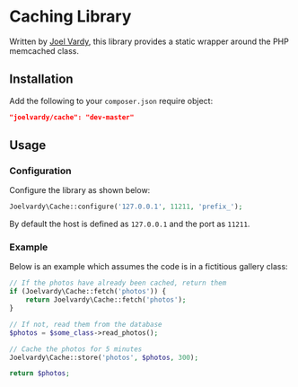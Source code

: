 # Caching Library

Written by [Joel Vardy][joelvardy], this library provides a static wrapper around the PHP memcached class.

## Installation

Add the following to your `composer.json` require object:

```json
"joelvardy/cache": "dev-master"
```

## Usage

### Configuration

Configure the library as shown below:

```php
Joelvardy\Cache::configure('127.0.0.1', 11211, 'prefix_');
```

By default the host is defined as `127.0.0.1` and the port as `11211`.

### Example

Below is an example which assumes the code is in a fictitious gallery class:

```php
// If the photos have already been cached, return them
if (Joelvardy\Cache::fetch('photos')) {
	return Joelvardy\Cache::fetch('photos');
}

// If not, read them from the database
$photos = $some_class->read_photos();

// Cache the photos for 5 minutes
Joelvardy\Cache::store('photos', $photos, 300);

return $photos;
```

  [joelvardy]: https://joelvardy.com/
